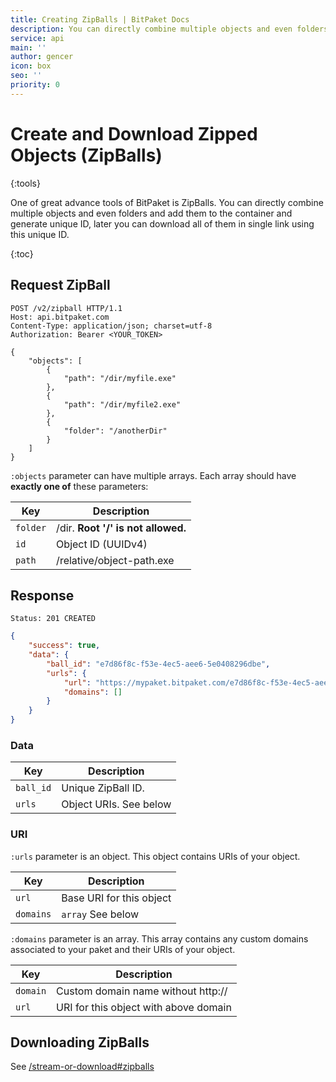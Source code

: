 ```yaml
---
title: Creating ZipBalls | BitPaket Docs
description: You can directly combine multiple objects and even folders and add them to the container and generate unique ID, later you can download all of them in single link using this unique ID.
service: api
main: ''
author: gencer
icon: box
seo: ''
priority: 0
---
```


# Create and Download Zipped Objects (ZipBalls)
{:tools}

One of great advance tools of BitPaket is ZipBalls. You can directly combine multiple objects and even folders and add them to the container and generate unique ID, later you can download all of them in single link using this unique ID.

{:toc}

## Request ZipBall

```http
POST /v2/zipball HTTP/1.1
Host: api.bitpaket.com
Content-Type: application/json; charset=utf-8
Authorization: Bearer <YOUR_TOKEN>

{
	"objects": [
		{
			"path": "/dir/myfile.exe"
		},
		{
			"path": "/dir/myfile2.exe"
		},
		{
            "folder": "/anotherDir"
		}
	]
}
```

`:objects` parameter can have multiple arrays. Each array should have **exactly one of** these parameters:

| Key      | Description                        |
| -------- | ---------------------------------- |
| `folder` | /dir. **Root '/' is not allowed.** |
| `id`     | Object ID (UUIDv4)                 |
| `path`   | /relative/object-path.exe          |

## Response

```
Status: 201 CREATED
```
```json
{
	"success": true,
	"data": {
		"ball_id": "e7d86f8c-f53e-4ec5-aee6-5e0408296dbe",
		"urls": {
			"url": "https://mypaket.bitpaket.com/e7d86f8c-f53e-4ec5-aee6-5e0408296dbe.zip?zipball",
			"domains": []
		}
	}
}
```

### Data

| Key              | Description                                                  |
| ---------------- | ------------------------------------------------------------ |
| `ball_id` | Unique ZipBall ID. |
| `urls`        | Object URIs. See below |

### URI

`:urls` parameter is an object. This object contains URIs of your object. 

| Key              | Description                                                  |
| ---------------- | ------------------------------------------------------------ |
| `url`      | Base URI for this object |
| `domains`        | `array` See below |

`:domains` parameter is an array. This array contains any custom domains associated to your paket and their URIs of your object. 

| Key              | Description                                                  |
| ---------------- | ------------------------------------------------------------ |
| `domain`      | Custom domain name without http:// |
| `url`        | URI for this object with above domain |

## Downloading ZipBalls

See [/stream-or-download#zipballs](/stream-or-download#zipballs)